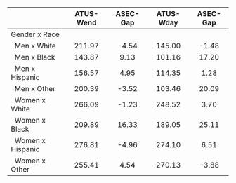 
|                      |    ATUS-Wend |     ASEC-Gap |    ATUS-Wday |     ASEC-Gap |
| -------------------- | :----------: | :----------: | :----------: | :----------: |
| Gender x Race        |              |              |              |              |
| &nbsp;&nbsp;Men x White |       211.97 |        -4.54 |       145.00 |        -1.48 |
| &nbsp;&nbsp;Men x Black |       143.87 |         9.13 |       101.16 |        17.20 |
| &nbsp;&nbsp;Men x Hispanic |       156.57 |         4.95 |       114.35 |         1.28 |
| &nbsp;&nbsp;Men x Other |       200.39 |        -3.52 |       103.46 |        20.09 |
| &nbsp;&nbsp;Women x White |       266.09 |        -1.23 |       248.52 |         3.70 |
| &nbsp;&nbsp;Women x Black |       209.89 |        16.33 |       189.05 |        25.11 |
| &nbsp;&nbsp;Women x Hispanic |       276.81 |        -4.96 |       274.10 |         6.51 |
| &nbsp;&nbsp;Women x Other |       255.41 |         4.54 |       270.13 |        -3.88 |

